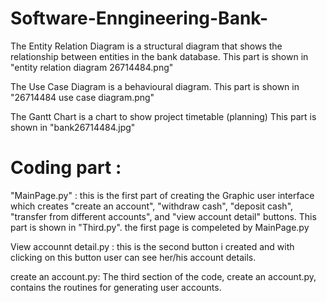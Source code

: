 # Software-Enngineering-Bank-

The Entity Relation Diagram is a structural diagram that shows the relationship between entities in the bank database. This part is shown in "entity relation diagram 26714484.png"

The Use Case Diagram is a behavioural diagram. This part is shown in "26714484 use case diagram.png"

The Gantt Chart is a chart to show project timetable (planning) This part is shown in "bank26714484.jpg"

# Coding part : 

"MainPage.py" : this is the first part of creating the Graphic user interface which creates "create an account", "withdraw cash",  "deposit cash", "transfer from different accounts", and "view account detail" buttons. This part is shown in "Third.py".    the first page is compeleted by MainPage.py

View accounnt detail.py : this is the second button i created and with clicking on this button user can see her/his account details. 

create an account.py: The third section of the code, create an account.py, contains the routines for generating user accounts.
